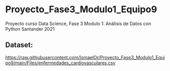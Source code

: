# Proyecto_Fase3_Modulo1_Equipo9
Proyecto curso Data Science, Fase 3 Modulo 1: Análisis de Datos con Python Santander 2021

## Dataset: 
https://raw.githubusercontent.com/IsmaelOr/Proyecto_Fase3_Modulo1_Equipo9/main/Files/enfermedades_cardiovasculares.csv
